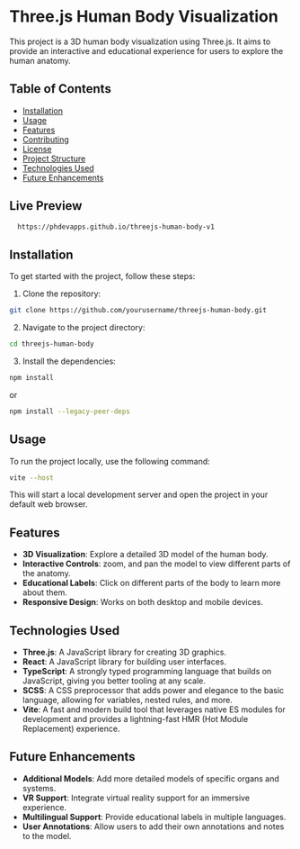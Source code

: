# Three.js Human Body Visualization

This project is a 3D human body visualization using Three.js. It aims to provide an interactive and educational experience for users to explore the human anatomy.

## Table of Contents
- [Installation](#installation)
- [Usage](#usage)
- [Features](#features)
- [Contributing](#contributing)
- [License](#license)
- [Project Structure](#project-structure)
- [Technologies Used](#technologies-used)
- [Future Enhancements](#future-enhancements)


## Live Preview

  ```bash
    https://phdevapps.github.io/threejs-human-body-v1
  ```

## Installation

To get started with the project, follow these steps:

1. Clone the repository:
  ```bash
  git clone https://github.com/yourusername/threejs-human-body.git
  ```
2. Navigate to the project directory:
  ```bash
  cd threejs-human-body
  ```
3. Install the dependencies:
  ```bash
  npm install 
  ```  
  or
  ```bash
  npm install --legacy-peer-deps
  ```

## Usage

To run the project locally, use the following command:
```bash
vite --host
```
This will start a local development server and open the project in your default web browser.

## Features

- **3D Visualization**: Explore a detailed 3D model of the human body.
- **Interactive Controls**: zoom, and pan the model to view different parts of the anatomy.
- **Educational Labels**: Click on different parts of the body to learn more about them.
- **Responsive Design**: Works on both desktop and mobile devices.


## Technologies Used

- **Three.js**: A JavaScript library for creating 3D graphics.
- **React**: A JavaScript library for building user interfaces.
- **TypeScript**: A strongly typed programming language that builds on JavaScript, giving you better tooling at any scale.
- **SCSS**: A CSS preprocessor that adds power and elegance to the basic language, allowing for variables, nested rules, and more.
- **Vite**: A fast and modern build tool that leverages native ES modules for development and provides a lightning-fast HMR (Hot Module Replacement) experience.

## Future Enhancements

- **Additional Models**: Add more detailed models of specific organs and systems.
- **VR Support**: Integrate virtual reality support for an immersive experience.
- **Multilingual Support**: Provide educational labels in multiple languages.
- **User Annotations**: Allow users to add their own annotations and notes to the model.

